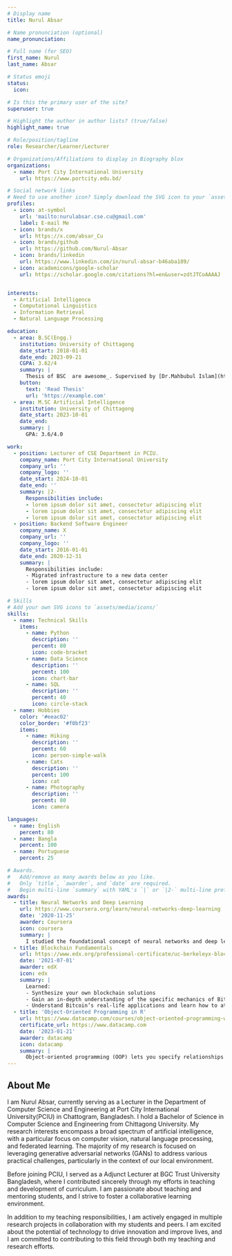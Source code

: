 ```yaml
---
# Display name
title: Nurul Absar

# Name pronunciation (optional)
name_pronunciation: 

# Full name (for SEO)
first_name: Nurul
last_name: Absar

# Status emoji
status:
  icon: 

# Is this the primary user of the site?
superuser: true

# Highlight the author in author lists? (true/false)
highlight_name: true

# Role/position/tagline
role: Researcher/Learner/Lecturer

# Organizations/Affiliations to display in Biography blox
organizations:
  - name: Port City International University
    url: https://www.portcity.edu.bd/

# Social network links
# Need to use another icon? Simply download the SVG icon to your `assets/media/icons/` folder.
profiles:
  - icon: at-symbol
    url: 'mailto:nurulabsar.cse.cu@gmail.com'
    label: E-mail Me
  - icon: brands/x
    url: https://x.com/absar_Cu
  - icon: brands/github
    url: https://github.com/Nurul-Absar
  - icon: brands/linkedin
    url: https://www.linkedin.com/in/nurul-absar-b46aba189/
  - icon: academicons/google-scholar
    url: https://scholar.google.com/citations?hl=en&user=zdtJTCoAAAAJ


interests:
  - Artificial Intelligence
  - Computational Linguistics
  - Information Retrieval
  - Natural Language Processing

education:
  - area: B.SC(Engg.)
    institution: University of Chittagong
    date_start: 2018-01-01
    date_end: 2023-09-21
    CGPA: 3.62/4
    summary: |
      Thesis of BSC  are awesome_. Supervised by [Dr.Mahbubul Islam](https://example.com). Presented papers at  IEEE conferences.
    button:
      text: 'Read Thesis'
      url: 'https://example.com'
  - area: M.SC Artificial Intelligence
    institution: University of Chittagong
    date_start: 2023-10-01
    date_end: 
    summary: |
      GPA: 3.6/4.0

work:
  - position: Lecturer of CSE Department in PCIU.
    company_name: Port City International University
    company_url: ''
    company_logo: ''
    date_start: 2024-10-01
    date_end: ''
    summary: |2-
      Responsibilities include:
      - lorem ipsum dolor sit amet, consectetur adipiscing elit
      - lorem ipsum dolor sit amet, consectetur adipiscing elit
      - lorem ipsum dolor sit amet, consectetur adipiscing elit
  - position: Backend Software Engineer
    company_name: X
    company_url: ''
    company_logo: ''
    date_start: 2016-01-01
    date_end: 2020-12-31
    summary: |
      Responsibilities include:
      - Migrated infrastructure to a new data center
      - lorem ipsum dolor sit amet, consectetur adipiscing elit
      - lorem ipsum dolor sit amet, consectetur adipiscing elit

# Skills
# Add your own SVG icons to `assets/media/icons/`
skills:
  - name: Technical Skills
    items:
      - name: Python
        description: ''
        percent: 80
        icon: code-bracket
      - name: Data Science
        description: ''
        percent: 100
        icon: chart-bar
      - name: SQL
        description: ''
        percent: 40
        icon: circle-stack
  - name: Hobbies
    color: '#eeac02'
    color_border: '#f0bf23'
    items:
      - name: Hiking
        description: ''
        percent: 60
        icon: person-simple-walk
      - name: Cats
        description: ''
        percent: 100
        icon: cat
      - name: Photography
        description: ''
        percent: 80
        icon: camera

languages:
  - name: English
    percent: 80
  - name: Bangla
    percent: 100
  - name: Portuguese
    percent: 25

# Awards.
#   Add/remove as many awards below as you like.
#   Only `title`, `awarder`, and `date` are required.
#   Begin multi-line `summary` with YAML's `|` or `|2-` multi-line prefix and indent 2 spaces below.
awards:
  - title: Neural Networks and Deep Learning
    url: https://www.coursera.org/learn/neural-networks-deep-learning
    date: '2020-11-25'
    awarder: Coursera
    icon: coursera
    summary: |
      I studied the foundational concept of neural networks and deep learning. By the end, I was familiar with the significant technological trends driving the rise of deep learning; build, train, and apply fully connected deep neural networks; implement efficient (vectorized) neural networks; identify key parameters in a neural network’s architecture; and apply deep learning to your own applications.
  - title: Blockchain Fundamentals
    url: https://www.edx.org/professional-certificate/uc-berkeleyx-blockchain-fundamentals
    date: '2021-07-01'
    awarder: edX
    icon: edx
    summary: |
      Learned:
      - Synthesize your own blockchain solutions
      - Gain an in-depth understanding of the specific mechanics of Bitcoin
      - Understand Bitcoin’s real-life applications and learn how to attack and destroy Bitcoin, Ethereum, smart contracts and Dapps, and alternatives to Bitcoin’s Proof-of-Work consensus algorithm
  - title: 'Object-Oriented Programming in R'
    url: https://www.datacamp.com/courses/object-oriented-programming-with-s3-and-r6-in-r
    certificate_url: https://www.datacamp.com
    date: '2023-01-21'
    awarder: datacamp
    icon: datacamp
    summary: |
      Object-oriented programming (OOP) lets you specify relationships between functions and the objects that they can act on, helping you manage complexity in your code. This is an intermediate level course, providing an introduction to OOP, using the S3 and R6 systems. S3 is a great day-to-day R programming tool that simplifies some of the functions that you write. R6 is especially useful for industry-specific analyses, working with web APIs, and building GUIs.
---
```


## About Me

I am Nurul Absar, currently serving as a Lecturer in the Department of Computer Science and Engineering at Port City International University(PCIU) in Chattogram, Bangladesh. I hold a Bachelor of Science in Computer Science and Engineering from Chittagong University. My research interests encompass a broad spectrum of artificial intelligence, with a particular focus on computer vision, natural language processing, and federated learning. The majority of my research is focused on leveraging generative adversarial networks (GANs) to address various practical challenges, particularly in the context of our local environment.

Before joining PCIU, I served as a Adjunct Lecturer at BGC Trust University Bangladesh, where I contributed sincerely through my efforts in teaching and development of curriculum. I am passionate about teaching and mentoring students, and I strive to foster a collaborative learning environment.

In addition to my teaching responsibilities, I am actively engaged in multiple research projects in collaboration with my students and peers. I am excited about the potential of technology to drive innovation and improve lives, and I am committed to contributing to this field through both my teaching and research efforts.
